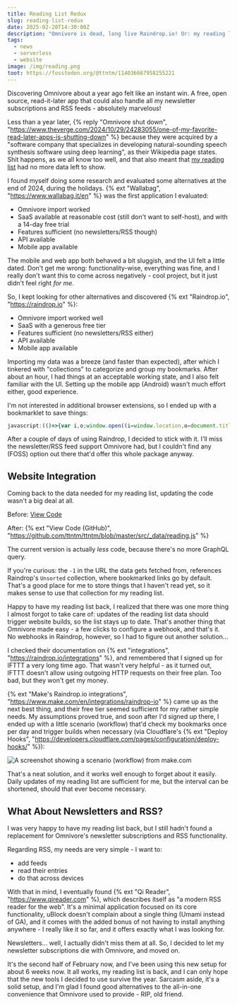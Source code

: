```yaml
---
title: Reading List Redux
slug: reading-list-redux
date: 2025-02-20T14:30:00Z
description: "Omnivore is dead, long live Raindrop.io! Or: my reading list 2.0."
tags:
  - news
  - serverless
  - website
image: /img/reading.png
toot: https://fosstodon.org/@ttntm/114036667958255221
---
```


Discovering Omnivore about a year ago felt like an instant win. A free, open source, read-it-later app that could also handle all my newsletter subscriptions and RSS feeds - absolutely marvelous!

Less than a year later, {% reply "Omnivore shut down", "https://www.theverge.com/2024/10/29/24283055/one-of-my-favorite-read-later-apps-is-shutting-down" %} because they were acquired by a "software company that specializes in developing natural-sounding speech synthesis software using deep learning", as their Wikipedia page states. Shit happens, as we all know too well, and that also meant that [my reading list](/reading/) had no more data left to show.

I found myself doing some research and evaluated some alternatives at the end of 2024, during the holidays. {% ext "Wallabag", "https://www.wallabag.it/en" %} was the first application I evaluated:

- Omnivore import worked
- SaaS available at reasonable cost (still don't want to self-host), and with a 14-day free trial
- Features sufficient (no newsletters/RSS though)
- API available
- Mobile app available

The mobile and web app both behaved a bit sluggish, and the UI felt a little dated. Don't get me wrong: functionality-wise, everything was fine, and I really don't want this to come across negatively - cool project, but it just didn't feel right _for me_.

So, I kept looking for other alternatives and discovered {% ext "Raindrop.io", "https://raindrop.io" %}:

- Omnivore import worked well
- SaaS with a generous free tier
- Features sufficient (no newsletters/RSS either)
- API available
- Mobile app available

Importing my data was a breeze (and faster than expected), after which I tinkered with "collections" to categorize and group my bookmarks. After about an hour, I had things at an acceptable working state, and I also felt familiar with the UI. Setting up the mobile app (Android) wasn't much effort either, good experience.

I'm not interested in additional browser extensions, so I ended up with a bookmarklet to save things:

```js
javascript:(()=>{var i,o;window.open((i=window.location,o=document.title,`https://app.raindrop.io/add?link=${i}&title=${o}`))})();
```

After a couple of days of using Raindrop, I decided to stick with it. I'll miss the newsletter/RSS feed support Omnivore had, but I couldn't find any (FOSS) option out there that'd offer this whole package anyway.

## Website Integration

Coming back to the data needed for my reading list, updating the code wasn't a big deal at all.

Before: [View Code](/blog/creating-a-reading-list-with-eleventy-and-omnivore/#data-fetching-with-eleventy)

After: {% ext "View Code (GitHub)", "https://github.com/ttntm/ttntm/blob/master/src/_data/reading.js" %}

The current version is actually _less_ code, because there's no more GraphQL query.

If you're curious: the `-1` in the URL the data gets fetched from, references Raindrop's `Unsorted` collection, where bookmarked links go by default. That's a good place for me to store things that I haven't read yet, so it makes sense to use that collection for my reading list.

Happy to have my reading list back, I realized that there was one more thing I almost forgot to take care of: updates of the reading list data should trigger website builds, so the list stays up to date. That's another thing that Omnivore made easy - a few clicks to configure a webhook, and that's it. No webhooks in Raindrop, however, so I had to figure out another solution...

I checked their documentation on {% ext "integrations", "https://raindrop.io/integrations" %}, and remembered that I signed up for IFTTT a very long time ago. That wasn't very helpful - as it turned out, IFTTT doesn't allow using outgoing HTTP requests on their free plan. Too bad, but they won't get my money.

{% ext "Make's Raindrop.io integrations", "https://www.make.com/en/integrations/raindrop-io" %} came up as the next best thing, and their free tier seemed sufficient for my rather simple needs. My assumptions proved true, and soon after I'd signed up there, I ended up with a little scenario (workflow) that'd check my bookmarks once per day and trigger builds when necessary (via Cloudflare's {% ext "Deploy Hooks", "https://developers.cloudflare.com/pages/configuration/deploy-hooks/" %}):

<img src="/static/img/blog/make-scenario.jpg" class="img-fluid img-center" alt="A screenshot showing a scenario (workflow) from make.com">

That's a neat solution, and it works well enough to forget about it easily. Daily updates of my reading list are sufficient for me, but the interval can be shortened, should that ever become necessary.

## What About Newsletters and RSS?

I was very happy to have my reading list back, but I still hadn't found a replacement for Omnivore's newsletter subscriptions and RSS functionality.

Regarding RSS, my needs are very simple - I want to:

- add feeds
- read their entries
- do that across devices

With that in mind, I eventually found {% ext "Qi Reader", "https://www.qireader.com" %}, which describes itself as "a modern RSS reader for the web". It's a minimal application focused on its core functionality, uBlock doesn't complain about a single thing (Umami instead of GA), and it comes with the added bonus of not having to install anything anywhere - I really like it so far, and it offers exactly what I was looking for.

Newsletters... well, I actually didn't miss them at all. So, I decided to let my newsletter subscriptions die with Omnivore, and moved on.

It's the second half of February now, and I've been using this new setup for about 6 weeks now. It all works, my reading list is back, and I can only hope that the new tools I decided to use survive the year. Sarcasm aside, it's a solid setup, and I'm glad I found good alternatives to the all-in-one convenience that Omnivore used to provide - RIP, old friend.
